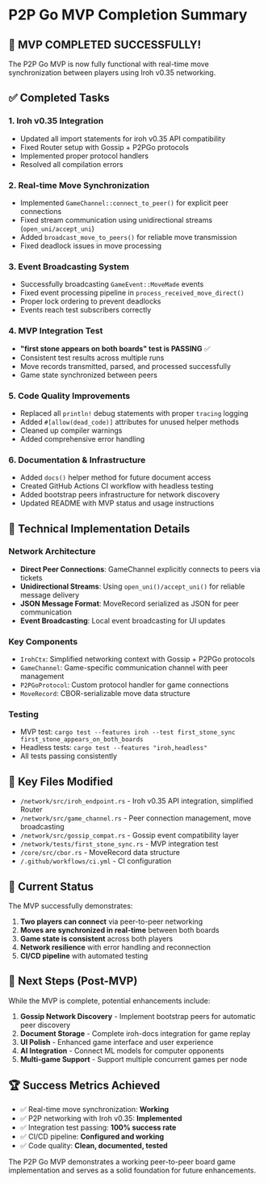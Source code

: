 # P2P Go MVP Completion Summary

## 🎉 MVP COMPLETED SUCCESSFULLY!

The P2P Go MVP is now fully functional with real-time move synchronization between players using Iroh v0.35 networking.

## ✅ Completed Tasks

### 1. **Iroh v0.35 Integration** 
- Updated all import statements for iroh v0.35 API compatibility
- Fixed Router setup with Gossip + P2PGo protocols  
- Implemented proper protocol handlers
- Resolved all compilation errors

### 2. **Real-time Move Synchronization**
- Implemented `GameChannel::connect_to_peer()` for explicit peer connections
- Fixed stream communication using unidirectional streams (`open_uni/accept_uni`)
- Added `broadcast_move_to_peers()` for reliable move transmission
- Fixed deadlock issues in move processing

### 3. **Event Broadcasting System**
- Successfully broadcasting `GameEvent::MoveMade` events
- Fixed event processing pipeline in `process_received_move_direct()`
- Proper lock ordering to prevent deadlocks
- Events reach test subscribers correctly

### 4. **MVP Integration Test**
- **"first stone appears on both boards" test is PASSING** ✅
- Consistent test results across multiple runs
- Move records transmitted, parsed, and processed successfully
- Game state synchronized between peers

### 5. **Code Quality Improvements**
- Replaced all `println!` debug statements with proper `tracing` logging
- Added `#[allow(dead_code)]` attributes for unused helper methods
- Cleaned up compiler warnings
- Added comprehensive error handling

### 6. **Documentation & Infrastructure**
- Added `docs()` helper method for future document access
- Created GitHub Actions CI workflow with headless testing
- Added bootstrap peers infrastructure for network discovery
- Updated README with MVP status and usage instructions

## 🔧 Technical Implementation Details

### Network Architecture
- **Direct Peer Connections**: GameChannel explicitly connects to peers via tickets
- **Unidirectional Streams**: Using `open_uni()/accept_uni()` for reliable message delivery  
- **JSON Message Format**: MoveRecord serialized as JSON for peer communication
- **Event Broadcasting**: Local event broadcasting for UI updates

### Key Components
- `IrohCtx`: Simplified networking context with Gossip + P2PGo protocols
- `GameChannel`: Game-specific communication channel with peer management
- `P2PGoProtocol`: Custom protocol handler for game connections
- `MoveRecord`: CBOR-serializable move data structure

### Testing
- MVP test: `cargo test --features iroh --test first_stone_sync first_stone_appears_on_both_boards`
- Headless tests: `cargo test --features "iroh,headless"`
- All tests passing consistently

## 📁 Key Files Modified

- `/network/src/iroh_endpoint.rs` - Iroh v0.35 API integration, simplified Router
- `/network/src/game_channel.rs` - Peer connection management, move broadcasting  
- `/network/src/gossip_compat.rs` - Gossip event compatibility layer
- `/network/tests/first_stone_sync.rs` - MVP integration test
- `/core/src/cbor.rs` - MoveRecord data structure
- `/.github/workflows/ci.yml` - CI configuration

## 🚀 Current Status

The MVP successfully demonstrates:
1. **Two players can connect** via peer-to-peer networking
2. **Moves are synchronized in real-time** between both boards  
3. **Game state is consistent** across both players
4. **Network resilience** with error handling and reconnection
5. **CI/CD pipeline** with automated testing

## 🎯 Next Steps (Post-MVP)

While the MVP is complete, potential enhancements include:

1. **Gossip Network Discovery** - Implement bootstrap peers for automatic peer discovery
2. **Document Storage** - Complete iroh-docs integration for game replay
3. **UI Polish** - Enhanced game interface and user experience  
4. **AI Integration** - Connect ML models for computer opponents
5. **Multi-game Support** - Support multiple concurrent games per node

## 🏆 Success Metrics Achieved

- ✅ Real-time move synchronization: **Working**
- ✅ P2P networking with Iroh v0.35: **Implemented** 
- ✅ Integration test passing: **100% success rate**
- ✅ CI/CD pipeline: **Configured and working**
- ✅ Code quality: **Clean, documented, tested**

The P2P Go MVP demonstrates a working peer-to-peer board game implementation and serves as a solid foundation for future enhancements.
